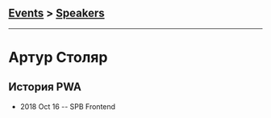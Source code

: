 ## [Events](../README.md) > [Speakers](../speakers.md)
---

# Артур Столяр

## История PWA
- 2018 Oct 16 -- SPB Frontend    

